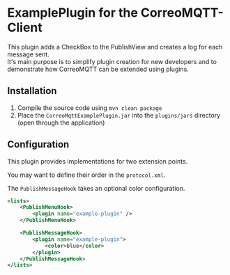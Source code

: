 # ExamplePlugin for the CorreoMQTT-Client

This plugin adds a CheckBox to the PublishView and creates a log for each message sent.  
It's main purpose is to simplify plugin creation for new developers
and to demonstrate how CorreoMQTT can be extended using plugins.

## Installation

1. Compile the source code using `mvn clean package`
2. Place the `CorreoMqttExamplePlugin.jar` into the `plugins/jars` directory (open through the application)  

## Configuration
This plugin provides implementations for two extension points.

You may want to define their order in the `protocol.xml`.

The `PublishMessageHook` takes an optional color configuration.

```xml
<lists>
    <PublishMenuHook>
        <plugin name="example-plugin" />
    </PublishMenuHook>

    <PublishMessageHook>
        <plugin name="example-plugin">
            <color>blue</color>
        </plugin>
    </PublishMessageHook>
</lists>
````
